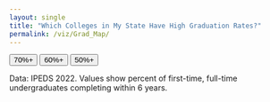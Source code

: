 ```yaml
---
layout: single
title: "Which Colleges in My State Have High Graduation Rates?"
permalink: /viz/Grad_Map/
---
```


<!-- Mount node -->
<div id="us-gradrate-map"></div>

<!-- Threshold buttons -->
<div class="controls">
  <button class="threshold-btn" data-threshold="70">70%+</button>
  <button class="threshold-btn" data-threshold="60">60%+</button>
  <button class="threshold-btn" data-threshold="50">50%+</button>
</div>

<p class="note">
  Data: IPEDS 2022. Values show percent of first-time, full-time undergraduates completing within 6 years.
</p>

<link rel="stylesheet" href="./app.css?v=6" />

<!-- D3 + TopoJSON + PapaParse (no React) -->
<script src="https://unpkg.com/d3@7/dist/d3.min.js"></script>
<script src="https://unpkg.com/topojson-client@3"></script>
<script src="https://unpkg.com/papaparse@5.4.1/papaparse.min.js"></script>

<!-- Your vanilla JS app -->
<script defer src="./app.js?v=6"></script>
